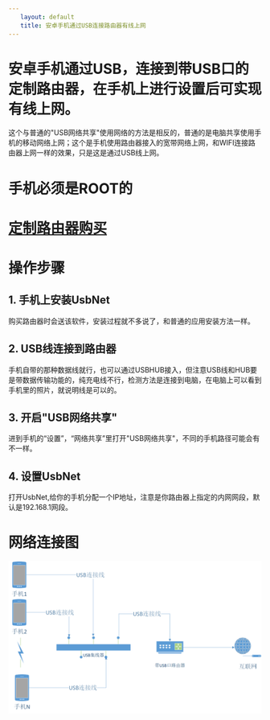 ```yaml
---
　　layout: default
　　title: 安卓手机通过USB连接路由器有线上网
---
```

#  安卓手机通过USB，连接到带USB口的定制路由器，在手机上进行设置后可实现有线上网。
   这个与普通的"USB网络共享"使用网络的方法是相反的，普通的是电脑共享使用手机的移动网络上网；这个是手机使用路由器接入的宽带网络上网，和WIFI连接路由器上网一样的效果，只是这是通过USB线上网。


#  手机必须是ROOT的

#  [定制路由器购买](https://shop115087930.m.taobao.com/)

# 操作步骤
## 1. 手机上安装UsbNet

购买路由器时会送该软件，安装过程就不多说了，和普通的应用安装方法一样。
         
## 2. USB线连接到路由器
         
手机自带的那种数据线就行，也可以通过USBHUB接入，但注意USB线和HUB要是带数据传输功能的，纯充电线不行，检测方法是连接到电脑，在电脑上可以看到手机里的照片，就说明线是可以的。
   
## 3. 开启"USB网络共享"

进到手机的“设置”，“网络共享”里打开"USB网络共享"，不同的手机路径可能会有不一样。
         
## 4. 设置UsbNet

打开UsbNet,给你的手机分配一个IP地址，注意是你路由器上指定的内网网段，默认是192.168.1网段。
         
# 网络连接图
  ![连接图](/res/pics/work.png)  


